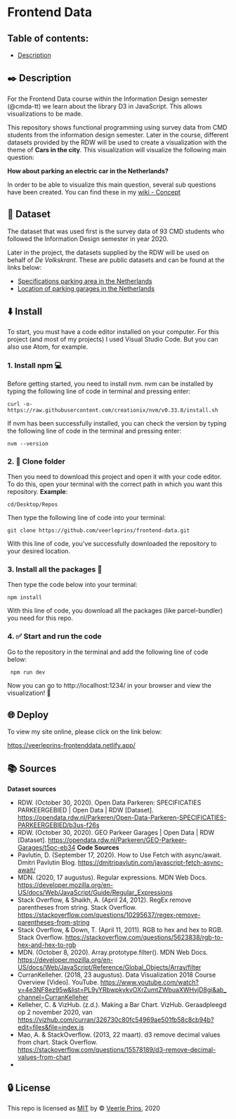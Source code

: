 # Frontend Data

## Table of contents:
* [Description](#Description)

## :black_nib: Description
For the Frontend Data course within the Information Design semester (@cmda-tt) we learn about the library D3 in JavaScript. This allows visualizations to be made.

This repository shows functional programming using survey data from CMD students from the information design semester. Later in the course, different datasets provided by the RDW will be used to create a visualization with the theme of **Cars in the city**. This visualization will visualize the following main question:

**How about parking an electric car in the Netherlands?**

In order to be able to visualize this main question, several sub questions have been created. You can find these in my [wiki - Concept](https://github.com/veerleprins/frontend-data/wiki/Concept)

<!-- ## Feature -->

## :link: Dataset
The dataset that was used first is the survey data of 93 CMD students who followed the Information Design semester in year 2020.

Later in the project, the datasets supplied by the RDW will be used on behalf of *De Volkskrant*. These are public datasets and can be found at the links below:
* [Specifications parking area in the Netherlands](https://opendata.rdw.nl/Parkeren/Open-Data-Parkeren-SPECIFICATIES-PARKEERGEBIED/b3us-f26s)
* [Location of parking garages in the Netherlands](https://opendata.rdw.nl/Parkeren/GEO-Parkeer-Garages/t5pc-eb34)

## :arrow_down: Install
To start, you must have a code editor installed on your computer. For this project (and most of my projects) I used Visual Studio Code. But you can also use Atom, for example.

### 1. Install npm :computer:
Before getting started, you need to install nvm. nvm can be installed by typing the following line of code in terminal and pressing enter:

```curl -o- https://raw.githubusercontent.com/creationix/nvm/v0.33.8/install.sh ```

If nvm has been successfully installed, you can check the version by typing the following line of code in the terminal and pressing enter:

```nvm --version```

### 2. :open_file_folder: Clone folder
Then you need to download this project and open it with your code editor. To do this, open your terminal with the correct path in which you want this repository. **Example**:

```cd/Desktop/Repos```

Then type the following line of code into your terminal:

```git clone https://github.com/veerleprins/frontend-data.git```

With this line of code, you've successfully downloaded the repository to your desired location.

### 3. Install all the packages :bookmark_tabs:
Then type the code below into your terminal:

``` npm install ```

With this line of code, you download all the packages (like parcel-bundler) you need for this repo.

### 4. :white_check_mark: Start and run the code
Go to the repository in the terminal and add the following line of code below:

``` npm run dev```

Now you can go to http://localhost:1234/ in your browser and view the visualization! :raised_hands:

## :globe_with_meridians: Deploy
To view my site online, please click on the link below:  

https://veerleprins-frontenddata.netlify.app/

## :books: Sources
**Dataset sources**
* RDW. (October 30, 2020). Open Data Parkeren: SPECIFICATIES PARKEERGEBIED | Open Data | RDW [Dataset]. https://opendata.rdw.nl/Parkeren/Open-Data-Parkeren-SPECIFICATIES-PARKEERGEBIED/b3us-f26s
* RDW. (October 30, 2020). GEO Parkeer Garages | Open Data | RDW [Dataset]. https://opendata.rdw.nl/Parkeren/GEO-Parkeer-Garages/t5pc-eb34
**Code Sources**
* Pavlutin, D. (September 17, 2020). How to Use Fetch with async/await. Dmitri Pavlutin Blog. https://dmitripavlutin.com/javascript-fetch-async-await/
* MDN. (2020, 17 augustus). Regular expressions. MDN Web Docs. https://developer.mozilla.org/en-US/docs/Web/JavaScript/Guide/Regular_Expressions
* Stack Overflow, & Shaikh, A. (April 24, 2012). RegEx remove parentheses from string. Stack Overflow. https://stackoverflow.com/questions/10295637/regex-remove-parentheses-from-string
* Stack Overflow, & Down, T. (April 11, 2011). RGB to hex and hex to RGB. Stack Overflow. https://stackoverflow.com/questions/5623838/rgb-to-hex-and-hex-to-rgb
* MDN. (October 8, 2020). Array.prototype.filter(). MDN Web Docs. https://developer.mozilla.org/en-US/docs/Web/JavaScript/Reference/Global_Objects/Array/filter
* CurranKelleher. (2018, 23 augustus). Data Visualization 2018 Course Overview [Video]. YouTube. https://www.youtube.com/watch?v=4e3NF8ez95w&list=PL9yYRbwpkykvOXrZumtZWbuaXWHvjD8gi&ab_channel=CurranKelleher
* Kelleher, C. & VizHub. (z.d.). Making a Bar Chart. VizHub. Geraadpleegd op 2 november 2020, van https://vizhub.com/curran/326730c80fc54969ae501fb58c8cb94b?edit=files&file=index.js
* Mao, A. & StackOverflow. (2013, 22 maart). d3 remove decimal values from chart. Stack Overflow. https://stackoverflow.com/questions/15578189/d3-remove-decimal-values-from-chart
* 

## :lock: License
This repo is licensed as [MIT](https://github.com/veerleprins/functional-programming/blob/main/LICENSE) by :copyright: [Veerle Prins](https://github.com/veerleprins), 2020